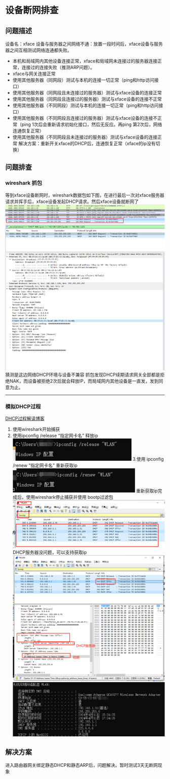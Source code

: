 # 设备断网排查
## 问题描述
设备名：xface
设备与服务器之间网络不通：放置一段时间后，xface设备与服务器之间互相测试网络连通都失败。
* 本机和局域网内其他设备连接正常，xface和局域网未连接过的服务器连接正常，连接过的连接失败（推测ARP问题）。
* xface与网关连接正常
* 使用其他服务器（同网段）测试与本机的连接一切正常（ping和http访问接口）
* 使用其他服务器（同网段且未连接过的服务器）测试与xface设备的连接正常
* 使用其他服务器（同网段且连接过的服务器）测试与xface设备的连接不正常
* 使用其他服务器（不同网段）测试与本机的连接一切正常（ping和http访问接口）
* 使用其他服务器（不同网段且连接过的服务器）测试与xface设备的连接不正常（ping 1次后会重新请求初始化接口，然后无反应。再ping 第2次后，网络连通恢复正常）
* 使用其他服务器（不同网段且未连接过的服务器）测试与xface设备的连接正常
解决方案：重新开关xface的DHCP后，连通恢复正常（xface的ip没有切换）

## 问题排查
### wireshark 抓包
等到xface设备断网时，wireshark数据包如下图，在进行最后一次对xface服务器请求并挥手后，xface设备发起DHCP请求。然后xface设备就断网了
![pic](/cannot-understand/xface-01.png)
![pic](/cannot-understand/xface-02.png)
猜测是这边网络DHCP环境与设备不兼容
抓包发现DHCP续期请求网关全部都是拒绝NAK，而设备被拒绝2次后就会释放IP，而局域网内其他设备是一直发，发到同意为止。

---
### 模拟DHCP过程
[DHCP过程解读博客](https://www.cnblogs.com/Wendy-r/p/12679241.html)  

1. 使用wireshark开始捕获
2. 使用ipconfig /release “指定网卡名” 释放ip
![pic](/cannot-understand/xface-03.png)
3.使用 ipconfig /renew “指定网卡名” 重新获取ip
![pic](/cannot-understand/xface-04.png)
重新获取ip完成后，使用wireshark停止捕获并使用 bootp过滤包
![pic](/cannot-understand/xface-05.png)
DHCP服务器没问题，可以支持获取ip
![pic](/cannot-understand/xface-06.png)
![pic](/cannot-understand/xface-07.png)

## 解决方案
进入路由器网关绑定静态DHCP和静态ARP后，问题解决。暂时测试3天无断网现象